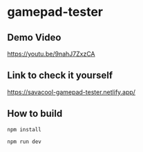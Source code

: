 # gamepad-tester

## Demo Video 
https://youtu.be/9nahJ7ZxzCA

## Link to check it yourself

https://savacool-gamepad-tester.netlify.app/

## How to build

```
npm install

npm run dev
```
